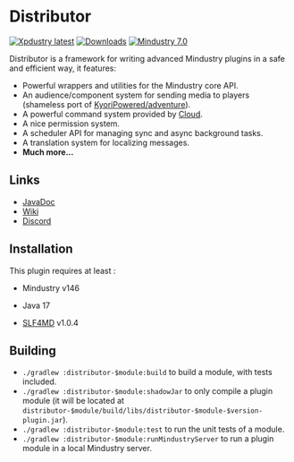 # Distributor

[![Xpdustry latest](https://maven.xpdustry.com/api/badge/latest/releases/com/xpdustry/distributor-common-api?color=00ced1&name=distributor&prefix=v)](https://maven.xpdustry.com/#/releases/com/xpdustry/distributor-common-api)
[![Downloads](https://img.shields.io/github/downloads/xpdustry/distributor/total?color=00ced1)](https://github.com/xpdustry/distributor/releases)
[![Mindustry 7.0](https://img.shields.io/badge/Mindustry-7.0%20%7C%208.0-00ced1)](https://github.com/Anuken/Mindustry/releases)

Distributor is a framework for writing advanced Mindustry plugins in a safe and efficient way, it features:

- Powerful wrappers and utilities for the Mindustry core API.
- An audience/component system for sending media to players (shameless port of [KyoriPowered/adventure](https://github.com/KyoriPowered/adventure)).
- A powerful command system provided by [Cloud](https://github.com/Incendo/cloud).
- A nice permission system.
- A scheduler API for managing sync and async background tasks.
- A translation system for localizing messages.
- **Much more...**

## Links

- [JavaDoc](https://maven.xpdustry.com/javadoc/releases/com/xpdustry/distributor-common/latest/)
- [Wiki](https://github.com/xpdustry/distributor/wiki)
- [Discord](https://discord.xpdustry.com)

## Installation

This plugin requires at least :

- Mindustry v146

- Java 17

- [SLF4MD](https://github.com/xpdustry/slf4md) v1.0.4

## Building

- `./gradlew :distributor-$module:build` to build a module, with tests included.
- `./gradlew :distributor-$module:shadowJar` to only compile a plugin module (it will be located at `distributor-$module/build/libs/distributor-$module-$version-plugin.jar`).
- `./gradlew :distributor-$module:test` to run the unit tests of a module.
- `./gradlew :distributor-$module:runMindustryServer` to run a plugin module in a local Mindustry server.
